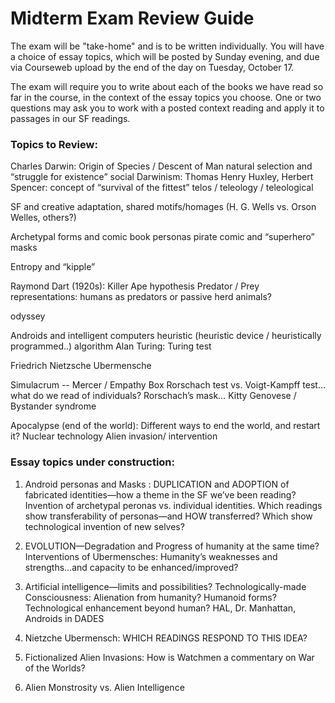 # Midterm Exam Review Guide

The exam will be "take-home" and is to be written individually. You will have a choice of essay topics, which will be posted by Sunday evening, and due via Courseweb upload by the end of the day on Tuesday, October 17. 

The exam will require you to write about each of the books we have read so far in the course, in the context of the essay topics you choose. One or two questions may ask you to work with a posted context reading and apply it to passages in our SF readings. 

### Topics to Review: 
Charles Darwin: Origin of Species / Descent of Man 
natural selection and “struggle for existence” 
social Darwinism: Thomas Henry Huxley, Herbert Spencer: concept of “survival of the fittest” telos / teleology / teleological

SF and creative adaptation, shared motifs/homages (H. G. Wells vs. Orson Welles, others?)

Archetypal forms and comic book personas 
pirate comic and “superhero” masks

Entropy and “kipple”

Raymond Dart (1920s): Killer Ape hypothesis
Predator / Prey representations: humans as predators or passive herd animals? 

odyssey

Androids and intelligent computers
heuristic (heuristic device / heuristically programmed..)
algorithm
Alan Turing: Turing test

Friedrich Nietzsche
Ubermensche

Simulacrum
   -- Mercer / Empathy Box
Rorschach test vs. Voigt-Kampff test…what do we read of individuals? Rorschach’s mask…
Kitty Genovese / Bystander syndrome

Apocalypse (end of the world): Different ways to end the world, and restart it? 
Nuclear technology
Alien invasion/ intervention


### Essay topics under construction: 
1.	Android personas and Masks : DUPLICATION and ADOPTION of fabricated identities—how a theme in the SF we’ve been reading? Invention of archetypal peronas vs. individual identities. Which readings show transferability of personas—and HOW transferred? Which show technological invention of new selves?
 
 
2.	EVOLUTION—Degradation and Progress of humanity at the same time? 
Interventions of Ubermensches: Humanity’s weaknesses and strengths…and capacity to be enhanced/improved? 

3.	Artificial intelligence—limits and possibilities? Technologically-made Consciousness: Alienation from humanity? Humanoid forms? Technological enhancement beyond human? HAL, Dr. Manhattan, Androids in DADES

4.	Nietzche Ubermensch: WHICH READINGS RESPOND TO THIS IDEA?

5.	Fictionalized Alien Invasions: How is Watchmen a commentary on War of the Worlds?

6.	Alien Monstrosity vs. Alien Intelligence


